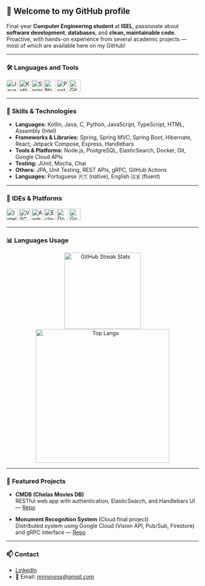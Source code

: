 ## 👋 Welcome to my GitHub profile

Final-year **Computer Engineering student** at **ISEL**, passionate about **software development**, **databases**, and **clean, maintainable code**.  
Proactive, with hands-on experience from several academic projects — most of which are available here on my GitHub!

---

### 🛠️ Languages and Tools

<img align="left" alt="Java" width="30px" src="https://cdn.jsdelivr.net/gh/devicons/devicon/icons/java/java-original.svg" />
<img align="left" alt="Kotlin" width="30px" src="https://cdn.jsdelivr.net/gh/devicons/devicon/icons/kotlin/kotlin-original.svg" />
<img align="left" alt="Spring" width="30px" src="https://cdn.jsdelivr.net/gh/devicons/devicon/icons/spring/spring-original.svg" />
<img align="left" alt="Node.js" width="30px" src="https://cdn.jsdelivr.net/gh/devicons/devicon/icons/nodejs/nodejs-original.svg" />
<img align="left" alt="PostgreSQL" width="30px" src="https://cdn.jsdelivr.net/gh/devicons/devicon/icons/postgresql/postgresql-original.svg" />
<img align="left" alt="Git" width="30px" src="https://cdn.jsdelivr.net/gh/devicons/devicon/icons/git/git-original.svg" />

<br/><br/>

---

### 🚀 Skills & Technologies

- **Languages:** Kotlin, Java, C, Python, JavaScript, TypeScript, HTML, Assembly (Intel)
- **Frameworks & Libraries:** Spring, Spring MVC, Spring Boot, Hibernate, React, Jetpack Compose, Express, Handlebars
- **Tools & Platforms:** Node.js, PostgreSQL, ElasticSearch, Docker, Git, Google Cloud APIs
- **Testing:** JUnit, Mocha, Chai
- **Others:** JPA, Unit Testing, REST APIs, gRPC, GitHub Actions
- **Languages:** Portuguese 🇵🇹 (native), English 🇬🇧 (fluent)

---

### 🧰 IDEs & Platforms

<img align="left" alt="IntelliJ IDEA" width="30px" src="https://cdn.jsdelivr.net/gh/devicons/devicon/icons/intellij/intellij-original.svg" />
<img align="left" alt="VSCode" width="30px" src="https://cdn.jsdelivr.net/gh/devicons/devicon/icons/vscode/vscode-original.svg" />
<img align="left" alt="Android Studio" width="30px" src="https://cdn.jsdelivr.net/gh/devicons/devicon/icons/androidstudio/androidstudio-original.svg" />
<img align="left" alt="Eclipse" width="30px" src="https://cdn.jsdelivr.net/gh/devicons/devicon/icons/eclipse/eclipse-original.svg" />
<img align="left" alt="Docker" width="30px" src="https://cdn.jsdelivr.net/gh/devicons/devicon/icons/docker/docker-original.svg" />
<img align="left" alt="Google Cloud" width="30px" src="https://cdn.jsdelivr.net/gh/devicons/devicon/icons/googlecloud/googlecloud-original.svg" />

<br/><br/>

---

### 📊 Languages Usage

<div align="center">
  <img height="200" src="https://github-readme-streak-stats.herokuapp.com/?user=NunoNevesEF&theme=dark" alt="GitHub Streak Stats"/>
  <img height="350" src="https://github-readme-stats.vercel.app/api/top-langs/?username=NunoNevesEF&layout=compact&langs_count=6&theme=dark" alt="Top Langs"/>
</div>

---

### 🌟 Featured Projects

- **CMDB (Chelas Movies DB)**  
  RESTful web app with authentication, ElasticSearch, and Handlebars UI — [Repo](https://github.com/NunoNevesEF/cmdb)

- **Monument Recognition System** (Cloud final project)  
  Distributed system using Google Cloud (Vision API, Pub/Sub, Firestore) and gRPC interface — [Repo](https://github.com/NunoNevesEF/monument-detector)  

---

### 📫 Contact

- [LinkedIn](https://www.linkedin.com/in/nuno-miguel-neves/)
- 📧 Email: *nmnevess@gmail.com*
